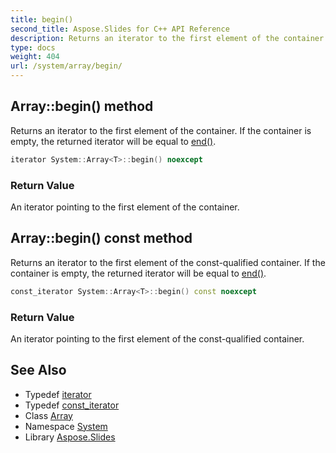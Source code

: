 ```yaml
---
title: begin()
second_title: Aspose.Slides for C++ API Reference
description: Returns an iterator to the first element of the container. If the container is empty, the returned iterator will be equal to end().
type: docs
weight: 404
url: /system/array/begin/
---
```

## Array::begin() method


Returns an iterator to the first element of the container. If the container is empty, the returned iterator will be equal to [end()](../end/).

```cpp
iterator System::Array<T>::begin() noexcept
```


### Return Value

An iterator pointing to the first element of the container.

## Array::begin() const method


Returns an iterator to the first element of the const-qualified container. If the container is empty, the returned iterator will be equal to [end()](../end/).

```cpp
const_iterator System::Array<T>::begin() const noexcept
```


### Return Value

An iterator pointing to the first element of the const-qualified container.

## See Also

* Typedef [iterator](../iterator/)
* Typedef [const_iterator](../const_iterator/)
* Class [Array](../)
* Namespace [System](../../)
* Library [Aspose.Slides](../../../)